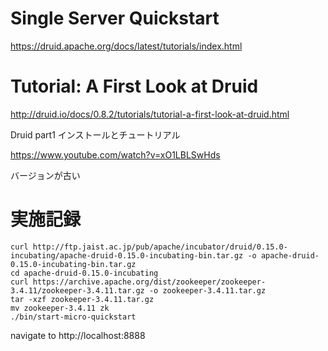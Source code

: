 # Single Server Quickstart

https://druid.apache.org/docs/latest/tutorials/index.html



# Tutorial: A First Look at Druid

http://druid.io/docs/0.8.2/tutorials/tutorial-a-first-look-at-druid.html

Druid part1 インストールとチュートリアル

https://www.youtube.com/watch?v=xO1LBLSwHds

バージョンが古い

# 実施記録

```
curl http://ftp.jaist.ac.jp/pub/apache/incubator/druid/0.15.0-incubating/apache-druid-0.15.0-incubating-bin.tar.gz -o apache-druid-0.15.0-incubating-bin.tar.gz
cd apache-druid-0.15.0-incubating
curl https://archive.apache.org/dist/zookeeper/zookeeper-3.4.11/zookeeper-3.4.11.tar.gz -o zookeeper-3.4.11.tar.gz
tar -xzf zookeeper-3.4.11.tar.gz
mv zookeeper-3.4.11 zk
./bin/start-micro-quickstart
```
navigate to http://localhost:8888
